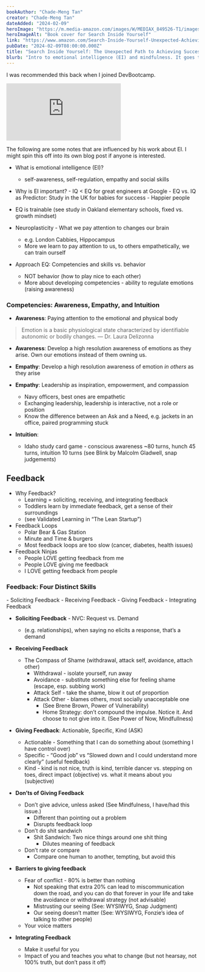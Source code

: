 ```yaml
---
bookAuthor: "Chade-Meng Tan"
creator: "Chade-Meng Tan"
dateAdded: "2024-02-09"
heroImage: "https://m.media-amazon.com/images/W/MEDIAX_849526-T1/images/I/515qI6QtDeL._SY445_SX342_.jpg"
heroImageAlt: "Book cover for Search Inside Yourself"
link: "https://www.amazon.com/Search-Inside-Yourself-Unexpected-Achieving/dp/0062116932/"
pubDate: "2024-02-09T08:00:00.000Z"
title: "Search Inside Yourself: The Unexpected Path to Achieving Success, Happiness"
blurb: "Intro to emotional intelligence (EI) and mindfulness. It goes through mindfulness and meditation exercises to enhance EI, making it relevant for individuals in a modern, fast-paced workplace and lead a happier life."
---
```


I was recommended this back when I joined DevBootcamp. 

<iframe
  src="https://embed.ted.com/talks/lang/en/chade_meng_tan_everyday_compassion_at_google" 
  class="aspect-video w-full my-2"
  frameborder="0"
  scrolling="no"
  allowfullscreen>
</iframe>

The following are some notes that are influenced by his work about EI. I might spin this off into its own blog post if anyone is interested.

- What is emotional intelligence (EI)?
  - self-awareness, self-regulation, empathy and social skills
- Why is EI important?
  - IQ < EQ for great engineers at Google
  - EQ vs. IQ as Predictor: Study in the UK for babies for success
  - Happier people

- EQ is trainable (see study in Oakland elementary schools, fixed vs. growth mindset)
- Neuroplasticity - What we pay attention to changes our brain
  - e.g. London Cabbies, Hippocampus
  - More we learn to pay attention to us, to others empathetically, we can train ourself

- Approach EQ: Competencies and skills vs. behavior
  - NOT behavior (how to play nice to each other)
  - More about developing competencies - ability to regulate emotions (raising awareness)

### Competencies: Awareness, Empathy, and Intuition

- **Awareness**: Paying attention to the emotional and physical body

> Emotion is a basic physiological state characterized by identifiable autonomic or bodily changes.
> — Dr. Laura Delizonna

- **Awareness**: Develop a high resolution awareness of emotions as they arise. Own our emotions instead of them owning us.
- **Empathy**: Develop a high resolution awareness of emotion _in others_ as they arise
- **Empathy**: Leadership as inspiration, empowerment, and compassion
  - Navy officers, best ones are empathetic
  - Exchanging leadership, leadership is interactive, not a role or position
  - Know the difference between an Ask and a Need, e.g. jackets in an office, paired programming stuck

- **Intuition**:
  - Idaho study card game - conscious awareness ~80 turns, hunch 45 turns, intuition 10 turns (see Blink by Malcolm Gladwell, snap judgements)

## Feedback

- Why Feedback?
  - Learning = soliciting, receiving, and integrating feedback
  - Toddlers learn by immediate feedback, get a sense of their surroundings
  - (see Validated Learning in “The Lean Startup”)
- Feedback Loops
  - Polar Bear & Gas Station
  - Minute and Time & burgers
  - Most feedback loops are too slow (cancer, diabetes, health issues)
- Feedback Ninjas
  - People LOVE getting feedback from me
  - People LOVE giving me feedback
  - I LOVE getting feedback from people

### Feedback: Four Distinct Skills

- Soliciting Feedback
- Receiving Feedback
- Giving Feedback
- Integrating Feedback

- **Soliciting Feedback** - NVC: Request vs. Demand 
  - (e.g. relationships), when saying no elicits a response, that’s a demand
- **Receiving Feedback**
  - The Compass of Shame (withdrawal, attack self, avoidance, attach other)
    - Withdrawal - isolate yourself, run away
    - Avoidance - substitute something else for feeling shame (escape, esp. subbing work)
    - Attack Self - take the shame, blow it out of proportion
    - Attack Other - blames others, most socially unacceptable one
      - (See Brene Brown, Power of Vulnerability)
      - Home Strategy: don’t compound the impulse. Notice it. And choose to not give into it. (See Power of Now, Mindfullness)
- **Giving Feedback**: Actionable, Specific, Kind (ASK)
  - Actionable - Something that I can do something about (something I have control over)
  - Specific - “Good job” vs “Slowed down and I could understand more clearly” (useful feedback)
  - Kind - kind is not nice, truth is kind, terrible dancer vs. stepping on toes, direct impact (objective) vs. what it means about you (subjective) 

- **Don’ts of Giving Feedback**
  - Don’t give advice, unless asked (See Mindfulness, I have/had this issue.)
    - Different than pointing out a problem
    - Disrupts feedback loop
  - Don’t do shit sandwich
    - Shit Sandwich: Two nice things around one shit thing
      - Dilutes meaning of feedback
  - Don’t rate or compare
    - Compare one human to another, tempting, but avoid this

- **Barriers to giving feedback**
  - Fear of conflict - 80% is better than nothing
    - Not speaking that extra 20% can lead to miscommunication down the road, and you can do that forever in your life and take the avoidance or withdrawal strategy (not advisable)
    - Mistrusting our seeing (See: WYSIWYG, Snap Judgment)
    - Our seeing doesn’t matter (See: WYSIWYG, Fonzie’s idea of talking to other people)
  - Your voice matters
- **Integrating Feedback** 
  - Make it useful for you
  - Impact of you and teaches you what to change (but not hearsay, not 100% truth, but don’t pass it off)
